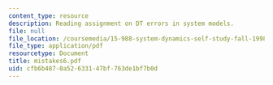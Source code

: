 ```yaml
---
content_type: resource
description: Reading assignment on DT errors in system models.
file: null
file_location: /coursemedia/15-988-system-dynamics-self-study-fall-1998-spring-1999/cfb6b4870a52633147bf763de1bf7b0d_mistakes6.pdf
file_type: application/pdf
resourcetype: Document
title: mistakes6.pdf
uid: cfb6b487-0a52-6331-47bf-763de1bf7b0d
---
```

